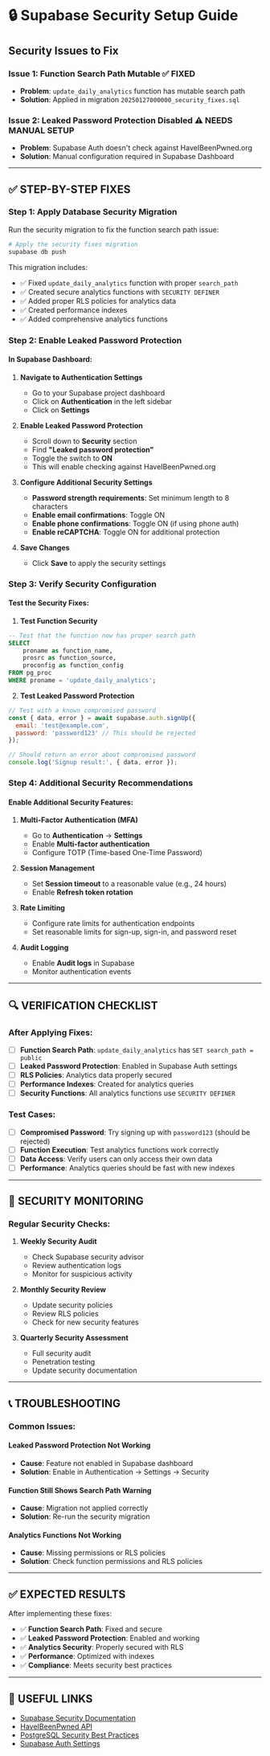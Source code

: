# 🔒 Supabase Security Setup Guide

## **Security Issues to Fix**

### **Issue 1: Function Search Path Mutable** ✅ **FIXED**
- **Problem**: `update_daily_analytics` function has mutable search path
- **Solution**: Applied in migration `20250127000000_security_fixes.sql`

### **Issue 2: Leaked Password Protection Disabled** ⚠️ **NEEDS MANUAL SETUP**
- **Problem**: Supabase Auth doesn't check against HaveIBeenPwned.org
- **Solution**: Manual configuration required in Supabase Dashboard

---

## ✅ **STEP-BY-STEP FIXES**

### **Step 1: Apply Database Security Migration**

Run the security migration to fix the function search path issue:

```bash
# Apply the security fixes migration
supabase db push
```

This migration includes:
- ✅ Fixed `update_daily_analytics` function with proper `search_path`
- ✅ Created secure analytics functions with `SECURITY DEFINER`
- ✅ Added proper RLS policies for analytics data
- ✅ Created performance indexes
- ✅ Added comprehensive analytics functions

### **Step 2: Enable Leaked Password Protection**

#### **In Supabase Dashboard:**

1. **Navigate to Authentication Settings**
   - Go to your Supabase project dashboard
   - Click on **Authentication** in the left sidebar
   - Click on **Settings**

2. **Enable Leaked Password Protection**
   - Scroll down to **Security** section
   - Find **"Leaked password protection"**
   - Toggle the switch to **ON**
   - This will enable checking against HaveIBeenPwned.org

3. **Configure Additional Security Settings**
   - **Password strength requirements**: Set minimum length to 8 characters
   - **Enable email confirmations**: Toggle ON
   - **Enable phone confirmations**: Toggle ON (if using phone auth)
   - **Enable reCAPTCHA**: Toggle ON for additional protection

4. **Save Changes**
   - Click **Save** to apply the security settings

### **Step 3: Verify Security Configuration**

#### **Test the Security Fixes:**

1. **Test Function Security**
```sql
-- Test that the function now has proper search path
SELECT 
    proname as function_name,
    prosrc as function_source,
    proconfig as function_config
FROM pg_proc 
WHERE proname = 'update_daily_analytics';
```

2. **Test Leaked Password Protection**
```javascript
// Test with a known compromised password
const { data, error } = await supabase.auth.signUp({
  email: 'test@example.com',
  password: 'password123' // This should be rejected
});

// Should return an error about compromised password
console.log('Signup result:', { data, error });
```

### **Step 4: Additional Security Recommendations**

#### **Enable Additional Security Features:**

1. **Multi-Factor Authentication (MFA)**
   - Go to **Authentication** → **Settings**
   - Enable **Multi-factor authentication**
   - Configure TOTP (Time-based One-Time Password)

2. **Session Management**
   - Set **Session timeout** to a reasonable value (e.g., 24 hours)
   - Enable **Refresh token rotation**

3. **Rate Limiting**
   - Configure rate limits for authentication endpoints
   - Set reasonable limits for sign-up, sign-in, and password reset

4. **Audit Logging**
   - Enable **Audit logs** in Supabase
   - Monitor authentication events

---

## 🔍 **VERIFICATION CHECKLIST**

### **After Applying Fixes:**

- [ ] **Function Search Path**: `update_daily_analytics` has `SET search_path = public`
- [ ] **Leaked Password Protection**: Enabled in Supabase Auth settings
- [ ] **RLS Policies**: Analytics data properly secured
- [ ] **Performance Indexes**: Created for analytics queries
- [ ] **Security Functions**: All analytics functions use `SECURITY DEFINER`

### **Test Cases:**

- [ ] **Compromised Password**: Try signing up with `password123` (should be rejected)
- [ ] **Function Execution**: Test analytics functions work correctly
- [ ] **Data Access**: Verify users can only access their own data
- [ ] **Performance**: Analytics queries should be fast with new indexes

---

## 🚨 **SECURITY MONITORING**

### **Regular Security Checks:**

1. **Weekly Security Audit**
   - Check Supabase security advisor
   - Review authentication logs
   - Monitor for suspicious activity

2. **Monthly Security Review**
   - Update security policies
   - Review RLS policies
   - Check for new security features

3. **Quarterly Security Assessment**
   - Full security audit
   - Penetration testing
   - Update security documentation

---

## 📞 **TROUBLESHOOTING**

### **Common Issues:**

#### **Leaked Password Protection Not Working**
- **Cause**: Feature not enabled in Supabase dashboard
- **Solution**: Enable in Authentication → Settings → Security

#### **Function Still Shows Search Path Warning**
- **Cause**: Migration not applied correctly
- **Solution**: Re-run the security migration

#### **Analytics Functions Not Working**
- **Cause**: Missing permissions or RLS policies
- **Solution**: Check function permissions and RLS policies

---

## ✅ **EXPECTED RESULTS**

After implementing these fixes:

- ✅ **Function Search Path**: Fixed and secure
- ✅ **Leaked Password Protection**: Enabled and working
- ✅ **Analytics Security**: Properly secured with RLS
- ✅ **Performance**: Optimized with indexes
- ✅ **Compliance**: Meets security best practices

---

## 🔗 **USEFUL LINKS**

- [Supabase Security Documentation](https://supabase.com/docs/guides/auth/security)
- [HaveIBeenPwned API](https://haveibeenpwned.com/API/v3)
- [PostgreSQL Security Best Practices](https://www.postgresql.org/docs/current/security.html)
- [Supabase Auth Settings](https://supabase.com/docs/guides/auth/auth-settings) 